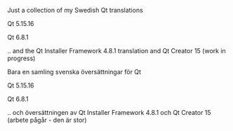 Just a collection of my Swedish Qt translations


Qt 5.15.16

Qt 6.8.1


.. and the Qt Installer Framework 4.8.1 translation and Qt Creator 15 (work in progress)



Bara en samling svenska översättningar för Qt

Qt 5.15.16

Qt 6.8.1


.. och översättningen av Qt Installer Framework 4.8.1 och Qt Creator 15 (arbete pågår - den är stor)
